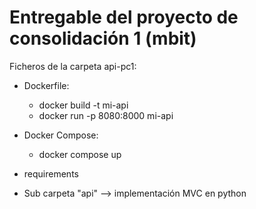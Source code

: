 # Entregable del proyecto de consolidación 1 (mbit)

Ficheros de la carpeta api-pc1:

- Dockerfile:
  - docker build -t mi-api
  - docker run -p 8080:8000 mi-api
  
- Docker Compose:
  - docker compose up
  
- requirements
- Sub carpeta "api" --> implementación MVC en python
